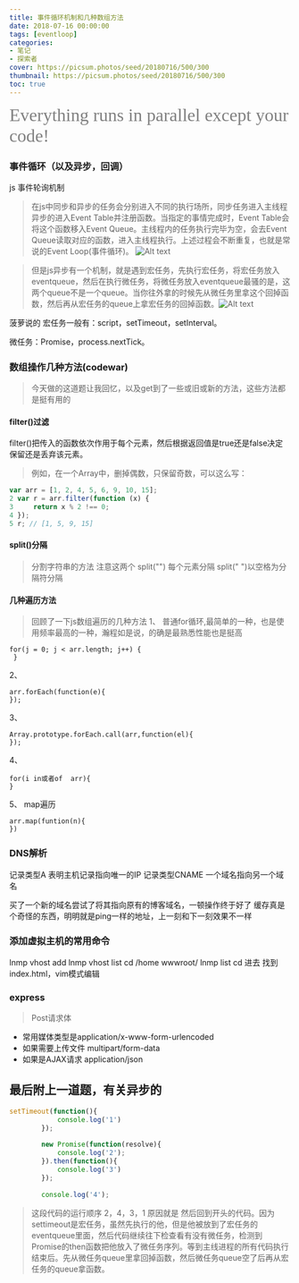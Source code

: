 ```yaml
---
title: 事件循环机制和几种数组方法
date: 2018-07-16 00:00:00
tags: [eventloop]
categories: 
- 笔记
- 探索者
cover: https://picsum.photos/seed/20180716/500/300
thumbnail: https://picsum.photos/seed/20180716/500/300
toc: true
---
```


<font face="STCAIYUN" color=gray size=6>Everything runs in parallel except your code!</font>



### 事件循环（以及异步，回调）
js 事件轮询机制
>在js中同步和异步的任务会分别进入不同的执行场所，同步任务进入主线程异步的进入Event Table并注册函数。当指定的事情完成时，Event Table会将这个函数移入Event Queue。主线程内的任务执行完毕为空，会去Event Queue读取对应的函数，进入主线程执行。上述过程会不断重复，也就是常说的Event Loop(事件循环)。
![Alt text](2018041120124254.png)

>但是js异步有一个机制，就是遇到宏任务，先执行宏任务，将宏任务放入eventqueue，然后在执行微任务，将微任务放入eventqueue最骚的是，这两个queue不是一个queue。当你往外拿的时候先从微任务里拿这个回掉函数，然后再从宏任务的queue上拿宏任务的回掉函数。![Alt text](20180411202638415.png)

菠萝说的 
宏任务一般有：script，setTimeout，setInterval。

微任务：Promise，process.nextTick。


### 数组操作几种方法(codewar)
>今天做的这道题让我回忆，以及get到了一些或旧或新的方法，这些方法都是挺有用的
#### filter()过滤
filter()把传入的函数依次作用于每个元素，然后根据返回值是true还是false决定保留还是丢弃该元素。
>例如，在一个Array中，删掉偶数，只保留奇数，可以这么写：
```js
var arr = [1, 2, 4, 5, 6, 9, 10, 15];
2 var r = arr.filter(function (x) {
3     return x % 2 !== 0;
4 });
5 r; // [1, 5, 9, 15]
```
#### split()分隔
>分割字符串的方法
注意这两个
split("") 每个元素分隔
split(" ")以空格为分隔符分隔
#### 几种遍历方法
>回顾了一下js数组遍历的几种方法
1、 普通for循环,最简单的一种，也是使用频率最高的一种，瀚程如是说，的确是最熟悉性能也是挺高

```
for(j = 0; j < arr.length; j++) {
 } 
```
2、 

```
arr.forEach(function(e){  
});
```
3、

```
Array.prototype.forEach.call(arr,function(el){    
});
```
4、

    for(i in或者of  arr){
    }
5、 map遍历

    arr.map(funtion(n){
    })


### DNS解析
记录类型A 表明主机记录指向唯一的IP
记录类型CNAME 一个域名指向另一个域名

买了一个新的域名尝试了将其指向原有的博客域名，一顿操作终于好了
缓存真是个奇怪的东西，明明就是ping一样的地址，上一刻和下一刻效果不一样
### 添加虚拟主机的常用命令
lnmp vhost add
lnmp vhost list
cd /home wwwroot/ 
lnmp list
cd 进去 找到index.html，vim模式编辑

### express
>Post请求体
+ 常用媒体类型是application/x-www-form-urlencoded
+ 如果需要上传文件 multipart/form-data
+ 如果是AJAX请求 application/json

## 最后附上一道题，有关异步的

```js
setTimeout(function(){
		    console.log('1')
		});
 
		new Promise(function(resolve){
		    console.log('2');
		}).then(function(){
		    console.log('3')
		});
 
		console.log('4');
```

>这段代码的运行顺序 2，4，3，1
原因就是 然后回到开头的代码。因为settimeout是宏任务，虽然先执行的他，但是他被放到了宏任务的eventqueue里面，然后代码继续往下检查看有没有微任务，检测到Promise的then函数把他放入了微任务序列。等到主线进程的所有代码执行结束后。先从微任务queue里拿回掉函数，然后微任务queue空了后再从宏任务的queue拿函数。
